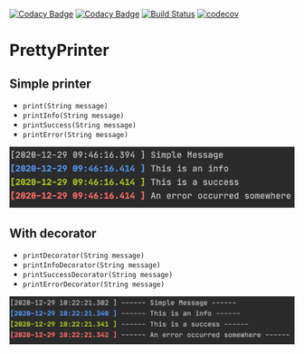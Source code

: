[![Codacy Badge](https://api.codacy.com/project/badge/Grade/5f36b815c5c74cf4969d70730778da51)](https://app.codacy.com/gh/ErwanLT/PrettyPrinter?utm_source=github.com&utm_medium=referral&utm_content=ErwanLT/PrettyPrinter&utm_campaign=Badge_Grade)
[![Codacy Badge](https://api.codacy.com/project/badge/Grade/5f36b815c5c74cf4969d70730778da51)](https://app.codacy.com/gh/ErwanLT/PrettyPrinter?utm_source=github.com&utm_medium=referral&utm_content=ErwanLT/PrettyPrinter&utm_campaign=Badge_Grade)
[![Build Status](https://travis-ci.org/ErwanLT/PrettyPrinter.svg?branch=main)](https://travis-ci.org/ErwanLT/PrettyPrinter)
[![codecov](https://codecov.io/gh/ErwanLT/PrettyPrinter/branch/main/graph/badge.svg?token=TL01JSTFYO)](https://codecov.io/gh/ErwanLT/PrettyPrinter)

# PrettyPrinter
## Simple printer
* `print(String message)`
* `printInfo(String message)`
* `printSuccess(String message)`
* `printError(String message)`

[![](img/prettyPrint.png)]()

## With decorator
* `printDecorator(String message)`
* `printInfoDecorator(String message)`
* `printSuccessDecorator(String message)`
* `printErrorDecorator(String message)`

[![](img/prettyPrinter_decorator.png)]()
